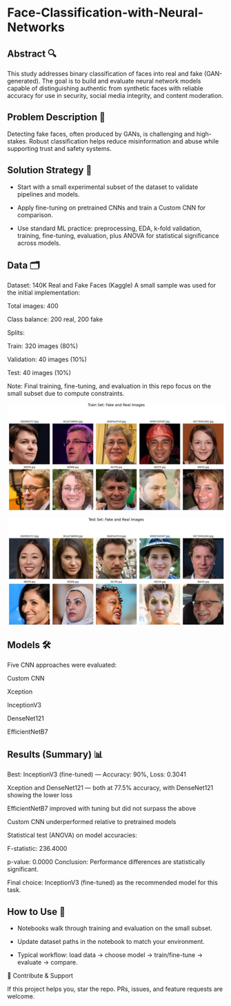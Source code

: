 # Face-Classification-with-Neural-Networks


## Abstract 🔍

This study addresses binary classification of faces into real and fake (GAN-generated). The goal is to build and evaluate neural network models capable of distinguishing authentic from synthetic faces with reliable accuracy for use in security, social media integrity, and content moderation.


## Problem Description 🧩

Detecting fake faces, often produced by GANs, is challenging and high-stakes. Robust classification helps reduce misinformation and abuse while supporting trust and safety systems.


## Solution Strategy 🧪

- Start with a small experimental subset of the dataset to validate pipelines and models.

- Apply fine-tuning on pretrained CNNs and train a Custom CNN for comparison.

- Use standard ML practice: preprocessing, EDA, k-fold validation, training, fine-tuning, evaluation, plus ANOVA for statistical significance across models.


## Data 🗂️

Dataset: 140K Real and Fake Faces (Kaggle)
A small sample was used for the initial implementation:

Total images: 400

Class balance: 200 real, 200 fake

Splits:

Train: 320 images (80%)

Validation: 40 images (10%)

Test: 40 images (10%)

Note: Final training, fine-tuning, and evaluation in this repo focus on the small subset due to compute constraints.


![Image 1](https://github.com/ChrisXioannou/Face-Classification-with-Neural-Networks/blob/main/Images/1.jpg)

![image 2](https://github.com/ChrisXioannou/Face-Classification-with-Neural-Networks/blob/main/Images/2.jpg)


## Models 🛠️

Five CNN approaches were evaluated:

Custom CNN

Xception

InceptionV3

DenseNet121

EfficientNetB7


## Results (Summary) 📊

Best: InceptionV3 (fine-tuned) — Accuracy: 90%, Loss: 0.3041

Xception and DenseNet121 — both at 77.5% accuracy, with DenseNet121 showing the lower loss

EfficientNetB7 improved with tuning but did not surpass the above

Custom CNN underperformed relative to pretrained models

Statistical test (ANOVA) on model accuracies:

F-statistic: 236.4000

p-value: 0.0000
Conclusion: Performance differences are statistically significant.

Final choice: InceptionV3 (fine-tuned) as the recommended model for this task.


## How to Use 🚀

- Notebooks walk through training and evaluation on the small subset.

- Update dataset paths in the notebook to match your environment.

- Typical workflow: load data → choose model → train/fine-tune → evaluate → compare.



🤝 Contribute & Support

If this project helps you, star the repo.
PRs, issues, and feature requests are welcome.

